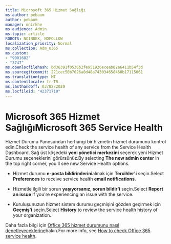 ```yaml
---
title: Microsoft 365 Hizmet Sağlığı
ms.author: pebaum
author: pebaum
manager: mnirkhe
ms.audience: Admin
ms.topic: article
ROBOTS: NOINDEX, NOFOLLOW
localization_priority: Normal
ms.collection: Adm_O365
ms.custom:
- "9001682"
- "3747"
ms.openlocfilehash: bd36391f0536b2fe951926eceab02e6411b54f3d
ms.sourcegitcommit: 221cec50b7026a8d48a743034658460b17115061
ms.translationtype: MT
ms.contentlocale: tr-TR
ms.lasthandoff: 03/02/2020
ms.locfileid: "42371710"
---
```

# <a name="microsoft-365-service-health"></a><span data-ttu-id="0676d-102">Microsoft 365 Hizmet Sağlığı</span><span class="sxs-lookup"><span data-stu-id="0676d-102">Microsoft 365 Service Health</span></span>


<span data-ttu-id="0676d-103">Hizmet Durumu Panosundan herhangi bir hizmetin hizmet durumunu kontrol edin.</span><span class="sxs-lookup"><span data-stu-id="0676d-103">Check the service health of any service from the Service Health Dashboard.</span></span> <span data-ttu-id="0676d-104">Sağ üst köşedeki **yeni yönetici merkezini** seçerek yeni Hizmet Durumu seçeneklerini görürsünüz.</span><span class="sxs-lookup"><span data-stu-id="0676d-104">By selecting **The new admin center** in the top right corner, you'll see new Service Health options.</span></span>

- <span data-ttu-id="0676d-105">Hizmet durumu **e-posta bildirimlerini**almak için **Tercihler'i** seçin.</span><span class="sxs-lookup"><span data-stu-id="0676d-105">Select **Preferences** to receive service health **email notifications**.</span></span>

- <span data-ttu-id="0676d-106">Hizmetle ilgili bir sorun **yaşıyorsanız, sorun bildir'i** seçin.</span><span class="sxs-lookup"><span data-stu-id="0676d-106">Select **Report an issue** if you're experiencing an issue with the service.</span></span>

- <span data-ttu-id="0676d-107">Kuruluşunuzun hizmet sistem durumu geçmişini gözden geçirmek için **Geçmiş'i** seçin.</span><span class="sxs-lookup"><span data-stu-id="0676d-107">Select **History** to review the service health history of your organization.</span></span> 

<span data-ttu-id="0676d-108">Daha fazla bilgi için [Office 365 hizmet durumunu nasıl denetleyeceklerine](https://docs.microsoft.com/en-us/office365/enterprise/view-service-health)bakın.</span><span class="sxs-lookup"><span data-stu-id="0676d-108">For more info, see [How to check Office 365 service health](https://docs.microsoft.com/en-us/office365/enterprise/view-service-health).</span></span> 
